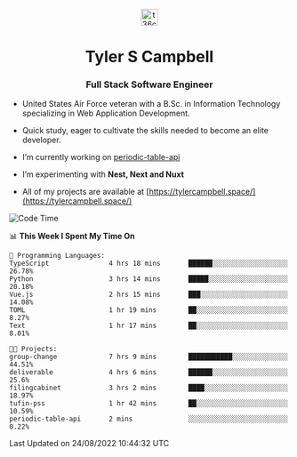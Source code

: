 <p align="center">
<a href="https://www.linkedin.com/in/t36campbell" target="blank"><img align="center" src="https://ik.imagekit.io/t36campbell/Portfolio/linkedin.png.original_m8bbGgPh6.png" alt="t36campbell" height="30" width="30" /></a>
</p>
<h1 align="center">Tyler S Campbell</h1>
<h3 align="center">Full Stack Software Engineer</h3>

* United States Air Force veteran with a B.Sc. in Information Technology specializing in Web Application Development. 

* Quick study, eager to cultivate the skills needed to become an elite developer.

* I’m currently working on [periodic-table-api](https://github.com/t36campbell/periodic-table-api)

* I’m experimenting with **Nest, Next and Nuxt**

* All of my projects are available at [https://tylercampbell.space/](https://tylercampbell.space/)

<!--START_SECTION:waka-->
![Code Time](http://img.shields.io/badge/Code%20Time-1%2C753%20hrs%2024%20mins-blue)

📊 **This Week I Spent My Time On** 

```text
💬 Programming Languages: 
TypeScript               4 hrs 18 mins       ██████░░░░░░░░░░░░░░░░░░░   26.78% 
Python                   3 hrs 14 mins       █████░░░░░░░░░░░░░░░░░░░░   20.18% 
Vue.js                   2 hrs 15 mins       ███░░░░░░░░░░░░░░░░░░░░░░   14.08% 
TOML                     1 hr 19 mins        ██░░░░░░░░░░░░░░░░░░░░░░░   8.27% 
Text                     1 hr 17 mins        ██░░░░░░░░░░░░░░░░░░░░░░░   8.01%

🐱‍💻 Projects: 
group-change             7 hrs 9 mins        ███████████░░░░░░░░░░░░░░   44.51% 
deliverable              4 hrs 6 mins        ██████░░░░░░░░░░░░░░░░░░░   25.6% 
filingcabinet            3 hrs 2 mins        ████░░░░░░░░░░░░░░░░░░░░░   18.97% 
tufin-pss                1 hr 42 mins        ██░░░░░░░░░░░░░░░░░░░░░░░   10.59% 
periodic-table-api       2 mins              ░░░░░░░░░░░░░░░░░░░░░░░░░   0.22%

```


 Last Updated on 24/08/2022 10:44:32 UTC
<!--END_SECTION:waka-->
